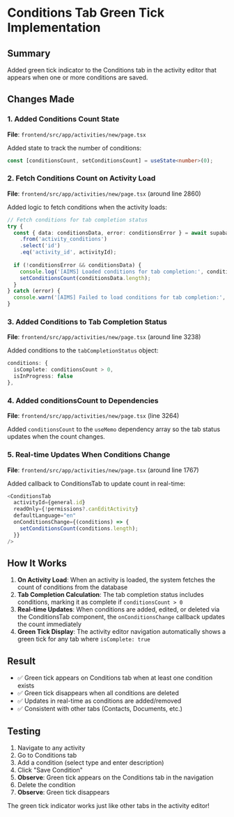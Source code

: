 # Conditions Tab Green Tick Implementation

## Summary

Added green tick indicator to the Conditions tab in the activity editor that appears when one or more conditions are saved.

## Changes Made

### 1. Added Conditions Count State
**File**: `frontend/src/app/activities/new/page.tsx`

Added state to track the number of conditions:
```typescript
const [conditionsCount, setConditionsCount] = useState<number>(0);
```

### 2. Fetch Conditions Count on Activity Load
**File**: `frontend/src/app/activities/new/page.tsx` (around line 2860)

Added logic to fetch conditions when the activity loads:
```typescript
// Fetch conditions for tab completion status
try {
  const { data: conditionsData, error: conditionsError } = await supabase
    .from('activity_conditions')
    .select('id')
    .eq('activity_id', activityId);
  
  if (!conditionsError && conditionsData) {
    console.log('[AIMS] Loaded conditions for tab completion:', conditionsData.length);
    setConditionsCount(conditionsData.length);
  }
} catch (error) {
  console.warn('[AIMS] Failed to load conditions for tab completion:', error);
}
```

### 3. Added Conditions to Tab Completion Status
**File**: `frontend/src/app/activities/new/page.tsx` (around line 3238)

Added conditions to the `tabCompletionStatus` object:
```typescript
conditions: {
  isComplete: conditionsCount > 0,
  isInProgress: false
},
```

### 4. Added conditionsCount to Dependencies
**File**: `frontend/src/app/activities/new/page.tsx` (line 3264)

Added `conditionsCount` to the `useMemo` dependency array so the tab status updates when the count changes.

### 5. Real-time Updates When Conditions Change
**File**: `frontend/src/app/activities/new/page.tsx` (around line 1767)

Added callback to ConditionsTab to update count in real-time:
```typescript
<ConditionsTab 
  activityId={general.id} 
  readOnly={!permissions?.canEditActivity}
  defaultLanguage="en"
  onConditionsChange={(conditions) => {
    setConditionsCount(conditions.length);
  }}
/>
```

## How It Works

1. **On Activity Load**: When an activity is loaded, the system fetches the count of conditions from the database
2. **Tab Completion Calculation**: The tab completion status includes conditions, marking it as complete if `conditionsCount > 0`
3. **Real-time Updates**: When conditions are added, edited, or deleted via the ConditionsTab component, the `onConditionsChange` callback updates the count immediately
4. **Green Tick Display**: The activity editor navigation automatically shows a green tick for any tab where `isComplete: true`

## Result

- ✅ Green tick appears on Conditions tab when at least one condition exists
- ✅ Green tick disappears when all conditions are deleted
- ✅ Updates in real-time as conditions are added/removed
- ✅ Consistent with other tabs (Contacts, Documents, etc.)

## Testing

1. Navigate to any activity
2. Go to Conditions tab
3. Add a condition (select type and enter description)
4. Click "Save Condition"
5. **Observe**: Green tick appears on the Conditions tab in the navigation
6. Delete the condition
7. **Observe**: Green tick disappears

The green tick indicator works just like other tabs in the activity editor!


